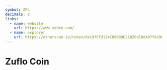 ```yaml
---
symbol: ZFL
decimals: 8
links:
  - name: website
    url: https://www.zedxe.com/
  - name: explorer
    url: https://etherscan.io/token/0x19fFfd124CD9089E21026d10dA97f8cD6B442Bff
---
```


# Zuflo Coin
